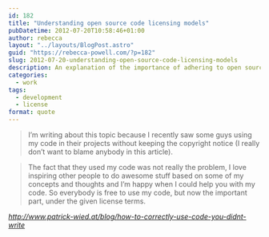 ```yaml
---
id: 182
title: "Understanding open source code licensing models"
pubDatetime: 2012-07-20T10:58:46+01:00
author: rebecca
layout: "../layouts/BlogPost.astro"
guid: "https://rebecca-powell.com/?p=182"
slug: 2012-07-20-understanding-open-source-code-licensing-models
description: An explanation of the importance of adhering to open source license terms when using someone else's code, highlighting the need to respect copyright notices and license conditions.
categories:
  - work
tags:
  - development
  - license
format: quote
---
```


> I’m writing about this topic because I recently saw some guys using my code in their projects without keeping the copyright notice (I really don’t want to blame anybody in this article).

> The fact that they used my code was not really the problem, I love inspiring other people to do awesome stuff based on some of my concepts and thoughts and I’m happy when I could help you with my code. So everybody is free to use my code, but now the important part, under the given license terms.

<cite>http://www.patrick-wied.at/blog/how-to-correctly-use-code-you-didnt-write</cite>

